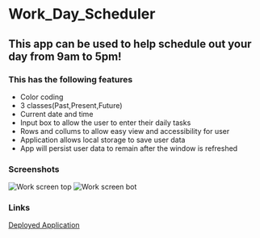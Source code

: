 # Work_Day_Scheduler

## This app can be used to help schedule out your day from 9am to 5pm!

### This has the following features

* Color coding 
* 3 classes(Past,Present,Future)
* Current date and time
* Input box to allow the user to enter their daily tasks
* Rows and collums to allow easy view and accessibility for user
* Application allows local storage to save user data
* App will persist user data to remain after the window is refreshed 


### Screenshots
![Work screen top](https://user-images.githubusercontent.com/77699769/109599895-15b43680-7aea-11eb-9300-4746fd3735ef.PNG)
![Work screen bot](https://user-images.githubusercontent.com/77699769/109599899-18169080-7aea-11eb-82c4-a001d943323c.PNG)


### Links

[Deployed Application](<https://drae7299.github.io/Work_Day_Scheduler/>)